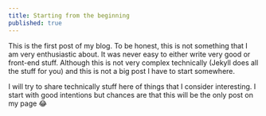 ```yaml
---
title: Starting from the beginning
published: true
---
```


This is the first post of my blog. To be honest, this is not something that I am very enthusiastic about. It was never easy to either write very good or front-end stuff. Although this is not very complex technically (Jekyll does all the stuff for you) and this is not a big post I have to start somewhere.

I will try to share technically stuff here of things that I consider interesting. I start with good intentions but chances are that this will be the only post on my page 😂
